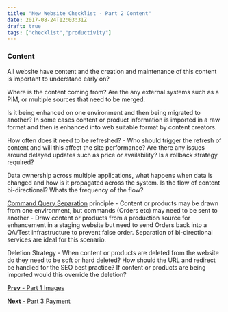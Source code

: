 ```yaml
---
title: "New Website Checklist - Part 2 Content"
date: 2017-08-24T12:03:31Z
draft: true
tags: ["checklist","productivity"]
---
```



### Content

All website have content and the creation and maintenance of  this content is important to understand early on?

Where is the content coming from? Are the any external systems such as a PIM, or multiple sources that need to be merged. 

Is it being enhanced on one environment and then being migrated to another? In some cases content or product information is imported in a raw format and then is enhanced into web suitable format by content creators. 

How often does it need to be refreshed? - Who should trigger the refresh of content and will this affect the site performance? Are there any issues around delayed updates such as price or availability? Is a rollback strategy required?

Data ownership across multiple applications, what happens when data is changed and how is it propagated across the system. Is the flow of content bi-directional? Whats the frequency of the flow?

[Command Query Separation](https://www.martinfowler.com/bliki/CommandQuerySeparation.html) principle - Content or products may be drawn from one environment, but commands (Orders etc) may need to be sent to another - Draw content or products from a production source for enhancement in a staging website but need to send Orders back into a QA/Test infrastructure to prevent false order. Separation of bi-directional services are ideal for this scenario.

Deletion Strategy - When content or products are deleted from the website do they need to be soft or hard deleted? How should the URL and redirect be handled for the SEO best practice? If content or products are being imported would this override the deletion?

[**Prev** - Part 1 Images](/posts/checklist-new-website-images/)

[**Next** - Part 3 Payment](/posts/checklist-new-website-payment/)